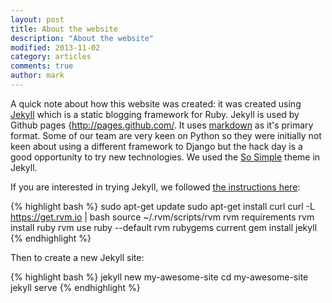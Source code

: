 ```yaml
---
layout: post
title: About the website
description: "About the website"
modified: 2013-11-02
category: articles
comments: true
author: mark
---
```


A quick note about how this website was created: it was created using [Jekyll](http://jekyllrb.com/) which is a static blogging framework for Ruby. Jekyll is used by Github pages {http://pages.github.com/. It uses [markdown](http://daringfireball.net/projects/markdown/) as it's primary format. Some of our team are very keen on Python so they were initially not keen about using a different framework to Django but the hack day is a good opportunity to try new technologies. We used the [So Simple](https://github.com/mmistakes/so-simple-theme) theme in Jekyll.

If you are interested in trying Jekyll, we followed [the instructions here](https://www.digitalocean.com/community/articles/how-to-install-ruby-on-rails-on-ubuntu-12-04-lts-precise-pangolin-with-rvm):

{% highlight bash %}
sudo apt-get update
sudo apt-get install curl
curl -L https://get.rvm.io | bash
source ~/.rvm/scripts/rvm
rvm requirements
rvm install ruby
rvm use ruby --default
rvm rubygems current
gem install jekyll
{% endhighlight %}

Then to create a new Jekyll site:

{% highlight bash %}
jekyll new my-awesome-site
cd my-awesome-site
jekyll serve
{% endhighlight %}
